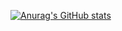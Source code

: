 [![Anurag's GitHub stats](https://github-readme-stats.vercel.app/api?username=mhoow6)](https://github.com/anuraghazra/github-readme-stats)